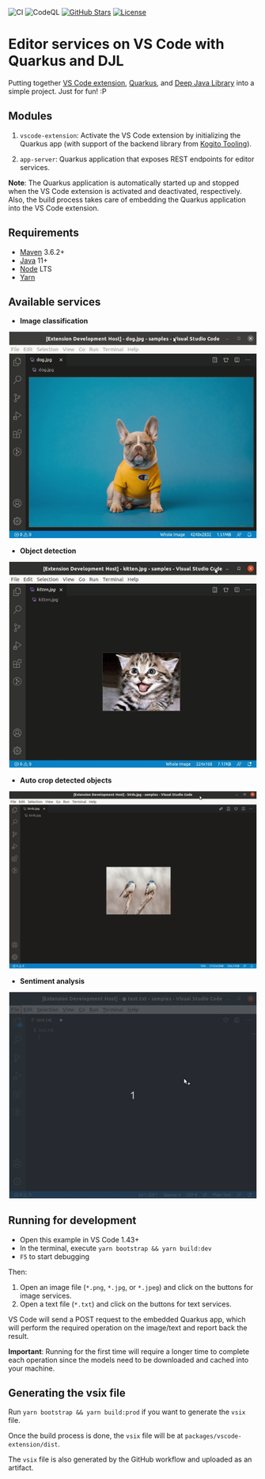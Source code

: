 ![CI](https://github.com/caponetto/vscode-quarkus-djl/workflows/CI/badge.svg)
![CodeQL](https://github.com/caponetto/vscode-quarkus-djl/workflows/CodeQL/badge.svg)
[![GitHub Stars](https://img.shields.io/github/stars/caponetto/vscode-quarkus-djl.svg)](https://github.com/caponetto/vscode-quarkus-djl/stargazers)
[![License](https://img.shields.io/github/license/caponetto/vscode-quarkus-djl.svg)](https://github.com/caponetto/vscode-quarkus-djl/blob/main/LICENSE)

# Editor services on VS Code with Quarkus and DJL

Putting together [VS Code extension](https://code.visualstudio.com/api), [Quarkus](https://quarkus.io/), and [Deep Java Library](https://djl.ai/) into a simple project. Just for fun! :P

## Modules

1. `vscode-extension`: Activate the VS Code extension by initializing the Quarkus app (with support of the backend library from [Kogito Tooling](https://github.com/kiegroup/kogito-tooling)).

1. `app-server`: Quarkus application that exposes REST endpoints for editor services.

**Note**: The Quarkus application is automatically started up and stopped when the VS Code extension is activated and deactivated, respectively. Also, the build process takes care of embedding the Quarkus application into the VS Code extension.

## Requirements

- [Maven](https://maven.apache.org/) 3.6.2+
- [Java](https://openjdk.java.net/install/) 11+
- [Node](https://nodejs.org/) LTS
- [Yarn](https://yarnpkg.com/)

## Available services

- **Image classification**
<p align="center">
  <a href="documentation/demos/classify.gif"><img src="documentation/demos/classify.gif" width="500"></a>
</p>

- **Object detection**
<p align="center">
  <a href="documentation/demos/detect.gif"><img src="documentation/demos/detect.gif" width="500"></a>
</p>

- **Auto crop detected objects**
<p align="center">
  <a href="documentation/demos/autocrop.gif"><img src="documentation/demos/autocrop.gif" width="500"></a>
</p>

- **Sentiment analysis**
<p align="center">
  <a href="documentation/demos/sentiment.gif"><img src="documentation/demos/sentiment.gif" width="500"></a>
</p>

## Running for development

- Open this example in VS Code 1.43+
- In the terminal, execute `yarn bootstrap && yarn build:dev`
- `F5` to start debugging

Then:

1. Open an image file (`*.png`, `*.jpg`, or `*.jpeg`) and click on the buttons for image services.
1. Open a text file (`*.txt`) and click on the buttons for text services.

VS Code will send a POST request to the embedded Quarkus app, which will perform the required operation on the image/text and report back the result.

**Important**: Running for the first time will require a longer time to complete each operation since the models need to be downloaded and cached into your machine.

## Generating the vsix file

Run `yarn bootstrap && yarn build:prod` if you want to generate the `vsix` file.

Once the build process is done, the `vsix` file will be at `packages/vscode-extension/dist`.

The `vsix` file is also generated by the GitHub workflow and uploaded as an artifact.
